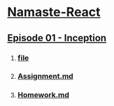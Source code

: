 # [Namaste-React](https://github.com/mohdarish4/Namaste-React)

## [Episode 01 - Inception](https://github.com/mohdarish4/Namaste-React/tree/main/Episode%2001%20-%20Inception)

1. ### [file](https://github.com/mohdarish4/Namaste-React/tree/main/Episode%2001%20-%20Inception/file)

2. ### [Assignment.md](https://github.com/mohdarish4/Namaste-React/blob/main/Episode%2001%20-%20Inception/Assignment.md)

3. ### [Homework.md](https://github.com/mohdarish4/Namaste-React/blob/main/Episode%2001%20-%20Inception/Homework.md)


